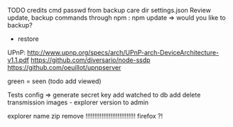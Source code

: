 TODO
credits cmd
passwd from backup care dir settings.json
Review update, backup commands through npm : npm update => would you like to backup?
+ restore

UPnP:
http://www.upnp.org/specs/arch/UPnP-arch-DeviceArchitecture-v1.1.pdf
https://github.com/diversario/node-ssdp
https://github.com/oeuillot/upnpserver

green = seen (todo add viewed)

Tests
config => generate secret key
add watched to db
add delete transmission
images - explorer
version to admin

explorer name zip
remove !!!!!!!!!!!!!!!!!!!!!!!!!!!!
firefox ?!
